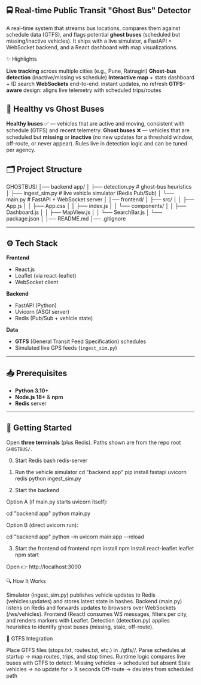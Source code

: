 ## 🚍 Real-time Public Transit "Ghost Bus" Detector 

A real-time system that streams bus locations, compares them against schedule data (GTFS), and flags potential **ghost buses** (scheduled but missing/inactive vehicles). It ships with a live simulator, a FastAPI + WebSocket backend, and a React dashboard with map visualizations.

✨ Highlights

 **Live tracking** across multiple cities (e.g., Pune, Ratnagiri)
 **Ghost-bus detection** (inactive/missing vs schedule)
 **Interactive map** + stats dashboard + ID search
 **WebSockets** end-to-end: instant updates, no refresh
 **GTFS-aware** design: aligns live telemetry with scheduled trips/routes

## 🧭 Healthy vs Ghost Buses

 **Healthy buses** ✅ — vehicles that are active and moving, consistent with schedule (GTFS) and recent telemetry.
 **Ghost buses** ❌ — vehicles that are scheduled but **missing** or **inactive** (no new updates for a threshold window, off-route, or never appear). Rules live in detection logic and can be tuned per agency.


## 🗂️ Project Structure 

GHOSTBUS/
│── backend app/
│ ├── detection.py # ghost-bus heuristics
│ ├── ingest_sim.py # live vehicle simulator (Redis Pub/Sub)
│ └── main.py # FastAPI + WebSocket server
│
│── frontend/
│ ├── src/
│ │ ├── App.js
│ │ ├── App.css
│ │ ├── index.js
│ │ └── components/
│ │ ├── Dashboard.js
│ │ ├── MapView.js
│ │ └── SearchBar.js
│ └── package.json
│
│── README.md
│── .gitignore


---

## ⚙️ Tech Stack
**Frontend**  
- React.js  
- Leaflet (via react-leaflet)  
- WebSocket client  

**Backend**  
- FastAPI (Python)  
- Uvicorn (ASGI server)  
- Redis (Pub/Sub + vehicle state)  

**Data**  
- **GTFS** (General Transit Feed Specification) schedules  
- Simulated live GPS feeds (`ingest_sim.py`)  

---

## 📥 Prerequisites
- **Python 3.10+**  
- **Node.js 18+** & **npm**  
- **Redis** server  

---

## 🚀 Getting Started

Open **three terminals** (plus Redis). Paths shown are from the repo root `GHOSTBUS/`.

0) Start Redis
bash
redis-server

1) Run the vehicle simulator
cd "backend app"
pip install fastapi uvicorn redis
python ingest_sim.py

2) Start the backend

Option A (if main.py starts uvicorn itself):

cd "backend app"
python main.py


Option B (direct uvicorn run):

cd "backend app"
python -m uvicorn main:app --reload

3) Start the frontend
cd frontend
npm install
npm install react-leaflet leaflet
npm start


Open 👉 http://localhost:3000


🔍 How It Works

Simulator (ingest_sim.py) publishes vehicle updates to Redis (vehicles:updates) and stores latest state in hashes.
Backend (main.py) listens on Redis and forwards updates to browsers over WebSockets (/ws/vehicles).
Frontend (React) consumes WS messages, filters per city, and renders markers with Leaflet.
Detection (detection.py) applies heuristics to identify ghost buses (missing, stale, off-route).

🧠 GTFS Integration

Place GTFS files (stops.txt, routes.txt, etc.) in ./gtfs/<agency>/.
Parse schedules at startup → map routes, trips, and stop times.
Runtime logic compares live buses with GTFS to detect:
Missing vehicles → scheduled but absent
Stale vehicles → no update for > X seconds
Off-route → deviates from scheduled path
